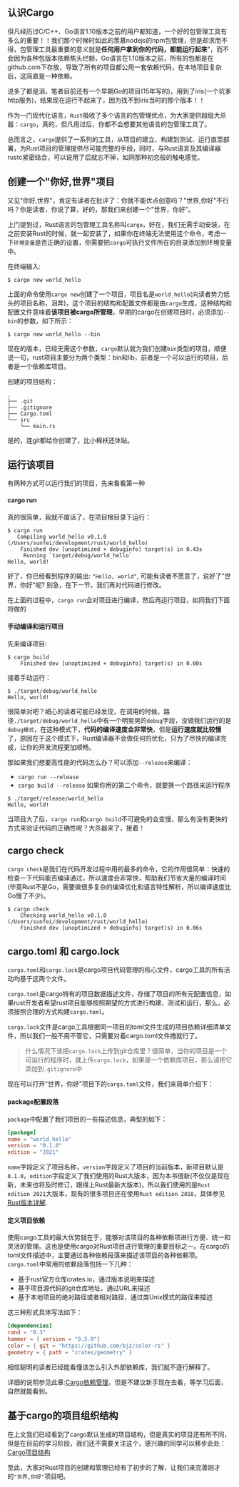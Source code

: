 ## 认识Cargo

但凡经历过C/C++、Go语言1.10版本之前的用户都知道，一个好的包管理工具有多么的重要！！我们那个时候时如此的羡慕nodejs的npm包管理，但是却求而不得，包管理工具最重要的意义就是**任何用户拿到你的代码，都能运行起来**"，而不会因为各种包版本依赖焦头烂额，Go语言在1.10版本之前，所有的包都是在github.com下存放，导致了所有的项目都公用一套依赖代码，在本地项目复杂后，这简直是一种依赖。

说多了都是泪，笔者目前还有一个早期Go的项目(15年写的)，用到了iris(一个坑爹http服务)，结果现在运行不起来了，因为找不到iris当时的那个版本！！

作为一门现代化语言，`Rust`吸收了多个语言的包管理优点，为大家提供超级大杀器：`cargo`，真的，但凡用过后，你都不会想要其他语言的包管理工具了。

总而言之，`cargo`提供了一系列的工具，从项目的建立、构建到测试、运行直至部署，为Rust项目的管理提供尽可能完整的手段，同时，与Rust语言及其编译器rustc紧密结合，可以说用了后就忘不掉，如同那种初恋般的触电感觉。


## 创建一个"你好,世界"项目

又见"你好,世界"，肯定有读者在批评了：你就不能优点创意吗？"世界,你好"不行吗？你是读者，你说了算，好的，那我们来创建一个"世界，你好"。

上门提到过，Rust语言的包管理工具名称叫`cargo`，好在，我们无需手动安装，在之前安装Rust的时候，就一起安装了，如果你在终端无法使用这个命令，考虑一下`环境变量`是否正确的设置，你需要把`cargo`可执行文件所在的目录添加到环境变量中。

在终端输入:
```console
$ cargo new world_hello
```

上面的命令使用`cargo new`创建了一个项目，项目名是`world_hello`(向读者势力低头的项目名称，泪奔)，这个项目的结构和配置文件都是由`cargo`生成，这种结构和配置文件意味着**该项目被cargo所管理**，早期的cargo在创建项目时，必须添加`--bin`的参数，如下所示：
```console
$ cargo new world_hello --bin
```

现在的版本，已经无需这个参数，`cargo`默认就为我们创建`bin`类型的项目，顺便说一句，rust项目主要分为两个类型：bin和lib，前者是一个可以运行的项目，后者是一个依赖库项目。

创建的项目结构：
```console
.
├── .git
├── .gitignore
├── Cargo.toml
└── src
    └── main.rs

```

是的，连git都给你创建了，比小棉袄还体贴。

## 运行该项目
有两种方式可以运行我们的项目，先来看看第一种

#### cargo run

真的很简单，我就不废话了，在项目根目录下运行：

```console
$ cargo run
   Compiling world_hello v0.1.0 (/Users/sunfei/development/rust/world_hello)
    Finished dev [unoptimized + debuginfo] target(s) in 0.43s
     Running `target/debug/world_hello`
Hello, world!
```

好了，你已经看到程序的输出: `"Hello, world"`, 可能有读者不愿意了，说好了"世界，你好"呢? 别急，在下一节，我们再对代码进行修改。

在上面的过程中，`cargo run`会对项目进行编译，然后再运行项目，如同我们下面将做的

#### 手动编译和运行项目

先来编译项目:
```console
$ cargo build
    Finished dev [unoptimized + debuginfo] target(s) in 0.00s
```

接着手动运行：
```console
$ ./target/debug/world_hello 
Hello, world!
```

很简单对吧？细心的读者可能已经发现，在调用的时候，路径`./target/debug/world_hello`中有一个明晃晃的`debug`字段，没错我们运行的是`debug模式`，在这种模式下，**代码的编译速度会非常快**，但是**运行速度就比较慢**了，原因在于这个模式下，Rust编译器不会做任何的优化，只为了尽快的编译完成，让你的开发流程更加顺畅。

那如果我们想要高性能的代码怎么办？可以添加`--release`来编译：
- `cargo run --release`
- `cargo build --release`
如果你用的第二个命令，就要换一个路径来运行程序

```console
$ ./target/release/world_hello 
Hello, world!
```

当项目大了后，`cargo run`和`cargo build`不可避免的会变慢，那么有没有更快的方式来验证代码的正确性呢？大杀器来了，接着！

## cargo check

`cargo check`是我们在代码开发过程中用的最多的命令，它的作用很简单：快速的检查一下代码能否编译通过，所以速度会非常快，帮助我们节省大量的编译时间(毕竟Rust不是Go，需要做很多复杂的编译优化和语言特性解析，所以编译速度比Go慢了不少)。

```console
$ cargo check
    Checking world_hello v0.1.0 (/Users/sunfei/development/rust/world_hello)
    Finished dev [unoptimized + debuginfo] target(s) in 0.06s
```

## cargo.toml 和 cargo.lock

`cargo.toml`和`cargo.lock`是cargo项目代码管理的核心文件，cargo工具的所有活动均基于这两个文件。

`cargo.toml`是cargo特有的项目数据描述文件，存储了项目的所有元配置信息，如果rust开发者希望rust项目能够按照期望的方式进行构建、测试和运行，那么，必须按照合理的方式构建`cargo.toml`。

`cargo.lock`文件是cargo工具根据同一项目的toml文件生成的项目依赖详细清单文件，所以我们一般不用不管它，只需要对着cargo.toml文件撸就行了。

> 什么情况下该把`cargo.lock`上传到git仓库里？很简单，当你的项目是一个可运行的程序时，就上传`cargo.lock`，如果是一个依赖库项目，那么请把它添加到`.gitignore`中

现在可以打开"世界，你好"项目下的`cargo.toml`文件，我们来简单介绍下：

#### package配置段落
`package`中配置了我们项目的一些描述信息，典型的如下：

```toml
[package]
name = "world_hello"
version = "0.1.0"
edition = "2021"
```

`name`字段定义了项目名称，`version`字段定义了项目的当前版本，新项目默认是`0.1.0`，`edition`字段定义了我们使用的Rust大版本，因为本书很新(不仅仅是现在新，未来也将及时修订，跟得上Rust最新大版本)，所以我们使用的是`Rust edition 2021`大版本，现有的很多项目还在使用`Rust edition 2018`，具体参见[Rust版本详解](../appendix/rust-version.md).


#### 定义项目依赖

使用cargo工具的最大优势就在于，能够对该项目的各种依赖项进行方便、统一和灵活的管理。这也是使用cargo对Rust项目进行管理的重要目标之一。在cargo的toml文件描述中，主要通过各种依赖段落来描述该项目的各种依赖项。`cargo.toml`中常用的依赖段落包括一下几种：

- 基于rust官方仓库crates.io，通过版本说明来描述
- 基于项目源代码的git仓库地址，通过URL来描述
- 基于本地项目的绝对路径或者相对路径，通过类Unix模式的路径来描述 

这三种形式具体写法如下：

```toml
[dependencies]
rand = "0.3"
hammer = { version = "0.5.0"}
color = { git = "https://github.com/bjz/color-rs" }
geometry = { path = "crates/geometry" }
```

相信聪明的读者已经能看懂该怎么引入外部依赖库，我们就不逐行解释了。

详细的说明参见此章:[Cargo依赖管理](../cargo/dependency.md)，但是不建议新手现在去看，等学习后面，自然就能看到。

## 基于cargo的项目组织结构

在上文我们已经看到了cargo默认生成的项目结构，但是真实的项目还有所不同，但是在目前的学习阶段，我们还不需要关注这个，感兴趣的同学可以移步此处：[Cargo项目结构](../cargo/layout.md)


至此，大家对Rust项目的创建和管理已经有了初步的了解，让我们来完善刚才的`"世界,你好"`项目吧。